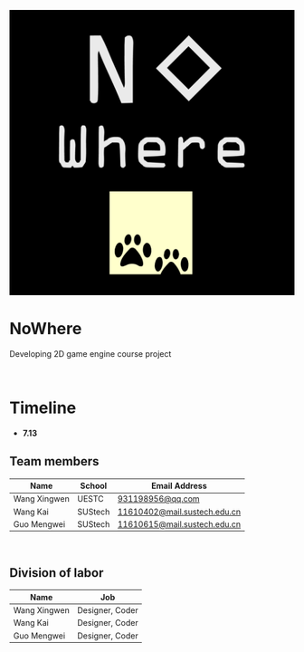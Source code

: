![logo](https://github.com/dubYdub/NoWhere/blob/master/logos/logo1.png)



# NoWhere

Developing 2D game engine course project<br>

<br>

# Timeline
- **7.13** <br>





## Team members

| Name         | School  | Email Address                |
| ------------ | ------- | ---------------------------- |
| Wang Xingwen | UESTC   | 931198956@qq.com             |
| Wang Kai     | SUStech | 11610402@mail.sustech.edu.cn |
| Guo Mengwei  | SUStech | 11610615@mail.sustech.edu.cn |
<br>


## Division of labor

| Name         | Job             |
| ------------ | --------------- |
| Wang Xingwen | Designer, Coder |
| Wang Kai     | Designer, Coder |
| Guo Mengwei  | Designer, Coder |

